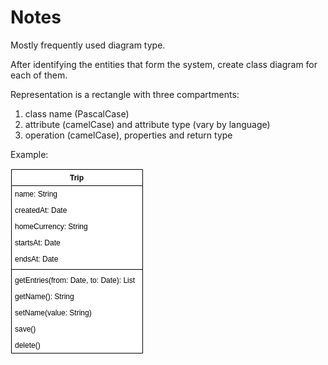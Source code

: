 # Notes

Mostly frequently used diagram type.

After identifying the entities that form the system, create class diagram for each of them.

Representation is a rectangle with three compartments:

1) class name (PascalCase)
2) attribute (camelCase) and attribute type (vary by language)
3) operation (camelCase), properties and return type

Example:

[![Example](images/example-trip.png)](example-trip.drawio)
